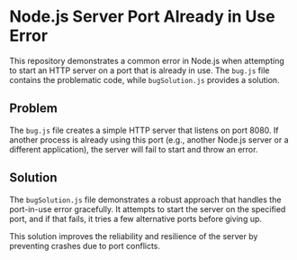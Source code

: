 # Node.js Server Port Already in Use Error

This repository demonstrates a common error in Node.js when attempting to start an HTTP server on a port that is already in use.  The `bug.js` file contains the problematic code, while `bugSolution.js` provides a solution.

## Problem

The `bug.js` file creates a simple HTTP server that listens on port 8080. If another process is already using this port (e.g., another Node.js server or a different application), the server will fail to start and throw an error.

## Solution

The `bugSolution.js` file demonstrates a robust approach that handles the port-in-use error gracefully. It attempts to start the server on the specified port, and if that fails, it tries a few alternative ports before giving up.

This solution improves the reliability and resilience of the server by preventing crashes due to port conflicts.